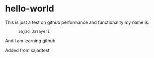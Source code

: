 # hello-world
This is just a test on github performance and functionality
my name is:

          Sajad Jazayeri
And I am learning github


Added from sajadtest
